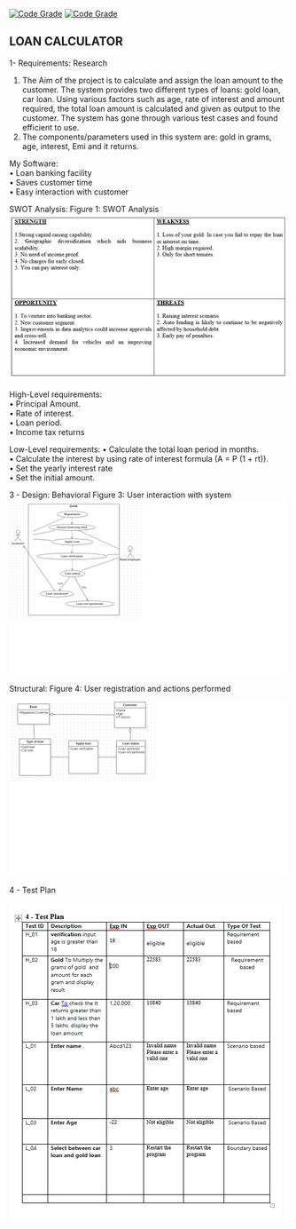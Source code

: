 [![Code Grade](https://www.code-inspector.com/project/19073/score/svg)](https://frontend.code-inspector.com/public/project/19073/Group-8_ltts/dashboard)
[![Code Grade](https://www.code-inspector.com/project/19073/status/svg)](https://frontend.code-inspector.com/public/project/19073/Group-8_ltts/dashboard)
## LOAN CALCULATOR </br>


1- Requirements:
Research

1.	The Aim of the project is to calculate and assign the loan amount to the customer. The system provides two different types of loans: gold loan, car loan. Using various factors such as age, rate of interest and amount required, the total loan amount is calculated and given as output to the customer. The system has gone through various test cases and found efficient to use.
2.	The components/parameters used in this system are: gold in grams, age, interest, Emi and it returns.

My Software:</br>
•	Loan banking facility</br>
•	Saves customer time </br>
•	Easy interaction with customer</br>

SWOT Analysis:
Figure 1: SWOT Analysis
![Alt Text](https://github.com/Gunturuvenkatasubbarao/Group-8_ltts/blob/main/img/swot.png)

High-Level requirements:</br>
•	Principal Amount.</br>
•	Rate of interest.</br>
•	Loan period.</br>
•	Income tax returns</br>

Low-Level requirements:
•	Calculate the total loan period in months.</br>
•	Calculate the interest by using rate of interest formula (A = P (1 + rt)).</br>
•	Set the yearly interest rate</br>
•	Set the initial amount. </br>

3 - Design:
Behavioral
Figure 3: User interaction with system
![Alt Text](https://github.com/Gunturuvenkatasubbarao/Group-8_ltts/blob/main/img/behavioral.png)

Structural:
Figure 4: User registration and actions performed

![Alt Text](https://github.com/Gunturuvenkatasubbarao/Group-8_ltts/blob/main/img/stuctural.png)


4 - Test Plan

![Alt Text](https://github.com/Gunturuvenkatasubbarao/Group-8_ltts/blob/main/img/test.PNG)



